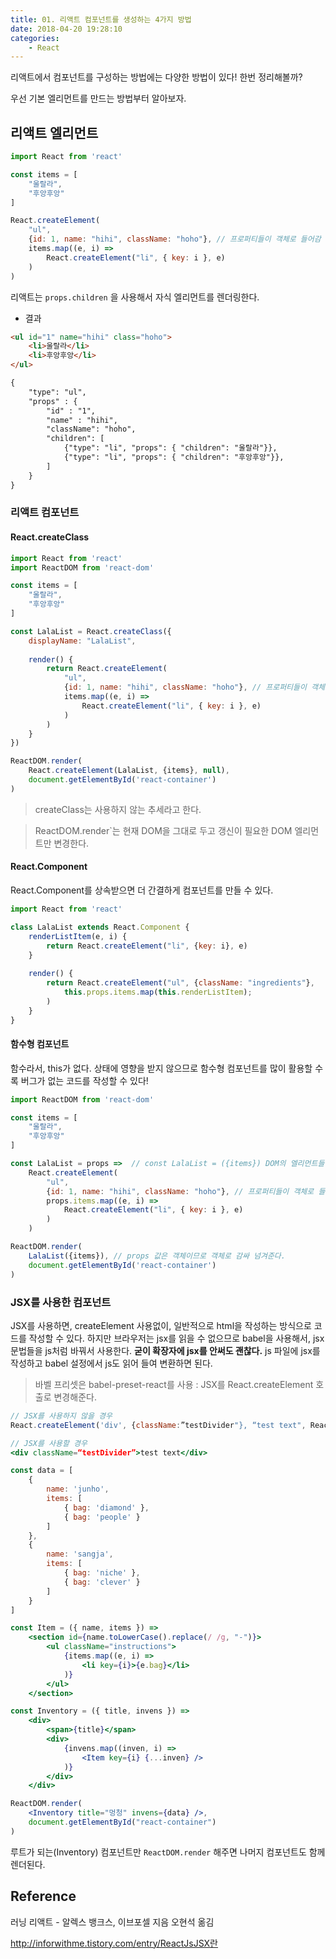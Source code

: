 ```yaml
---
title: 01. 리액트 컴포넌트를 생성하는 4가지 방법
date: 2018-04-20 19:28:10
categories:
    - React
---
```


리액트에서 컴포넌트를 구성하는 방법에는 다양한 방법이 있다! 한번 정리해볼까?

우선 기본 엘리먼트를 만드는 방법부터 알아보자.

## 리액트 엘리먼트

````javascript
import React from 'react'

const items = [
    "울랄라",
    "후앙후앙"
]

React.createElement(
	"ul",
    {id: 1, name: "hihi", className: "hoho"}, // 프로퍼티들이 객체로 들어감
    items.map((e, i) => 
    	React.createElement("li", { key: i }, e)
    )
)
````

리액트는 `props.children` 을 사용해서 자식 엘리먼트를 렌더링한다. 

- 결과

````html
<ul id="1" name="hihi" class="hoho">
    <li>울랄라</li>
    <li>후앙후앙</li>
</ul>

{
	"type": "ul",
	"props" : {
		"id" : "1",
		"name" : "hihi",
		"className": "hoho",
		"children": [
			{"type": "li", "props": { "children": "울랄라"}},
			{"type": "li", "props": { "children": "후앙후앙"}},
		]
	}
}
````



### 리액트 컴포넌트

#### React.createClass

````javascript
import React from 'react'
import ReactDOM from 'react-dom'

const items = [
    "울랄라",
    "후앙후앙"
]

const LalaList = React.createClass({
    displayName: "LalaList",
    
    render() {
        return React.createElement(
            "ul",
            {id: 1, name: "hihi", className: "hoho"}, // 프로퍼티들이 객체로 들어감
            items.map((e, i) => 
                React.createElement("li", { key: i }, e)
            )
        )
    }
})

ReactDOM.render(
	React.createElement(LalaList, {items}, null),
    document.getElementById('react-container')
)
````

>  createClass는 사용하지 않는 추세라고 한다.

> ReactDOM.render`는 현재 DOM을 그대로 두고 갱신이 필요한 DOM 엘리먼트만 변경한다.

#### React.Component

React.Component를 상속받으면 더 간결하게 컴포넌트를 만들 수 있다.

````javascript
import React from 'react'

class LalaList extends React.Component {
    renderListItem(e, i) {
    	return React.createElement("li", {key: i}, e)
    }
    
    render() {
        return React.createElement("ul", {className: "ingredients"},
            this.props.items.map(this.renderListItem);                           
        )
    }
}
````

#### 함수형 컴포넌트

함수라서, this가 없다. 상태에 영향을 받지 않으므로 함수형 컴포넌트를 많이 활용할 수록 버그가 없는 코드를 작성할 수 있다! 

````javascript
import ReactDOM from 'react-dom'

const items = [
    "울랄라",
    "후앙후앙"
]

const LalaList = props =>  // const LalaList = ({items}) DOM의 엘리먼트들을 구조분해 가능!
	React.createElement(
        "ul",
        {id: 1, name: "hihi", className: "hoho"}, // 프로퍼티들이 객체로 들어감
        props.items.map((e, i) => 
            React.createElement("li", { key: i }, e)
        )
    )

ReactDOM.render(
	LalaList({items}), // props 값은 객체이므로 객체로 감싸 넘겨준다.
    document.getElementById('react-container')
)
````



### JSX를 사용한 컴포넌트

JSX를 사용하면, createElement 사용없이, 일반적으로 html을 작성하는 방식으로 코드를 작성할 수 있다. 하지만 브라우저는 jsx를 읽을 수 없으므로 babel을 사용해서, jsx문법들을 js처럼 바꿔서 사용한다. **굳이 확장자에 jsx를 안써도 괜찮다.** js 파일에 jsx를 작성하고 babel 설정에서 js도 읽어 들여 변환하면 된다.

> 바벨 프리셋은 babel-preset-react를 사용 : JSX를 React.createElement 호출로 변경해준다.

````jsx
// JSX를 사용하지 않을 경우 
React.createElement('div', {className:”testDivider"}, “test text", React.createElement('hr') );

// JSX를 사용할 경우
<div className=“testDivider”>test text</div>
````

````jsx
const data = [
    {
        name: 'junho',
        items: [
            { bag: 'diamond' },
            { bag: 'people' }
        ]
    },
    {
        name: 'sangja',
        items: [
            { bag: 'niche' },
            { bag: 'clever' }
        ]
    }
]

const Item = ({ name, items }) => 
	<section id={name.toLowerCase().replace(/ /g, "-")}>
        <ul className="instructions">
    		{items.map((e, i) =>
            	<li key={i}>{e.bag}</li>
            )}
    	</ul>
    </section>

const Inventory = ({ title, invens }) => 
	<div>
    	<span>{title}</span>	
    	<div>
    		{invens.map((inven, i) => 
                <Item key={i} {...inven} />           
            )}
    	</div>
	</div>

ReactDOM.render(
	<Inventory title="멍청" invens={data} />,
    document.getElementById("react-container")
)
````

루트가 되는(Inventory) 컴포넌트만 `ReactDOM.render` 해주면 나머지 컴포넌트도 함께 렌더된다.



## Reference

러닝 리액트 - 알렉스 뱅크스, 이브포셀 지음 오현석 옮김

http://inforwithme.tistory.com/entry/ReactJsJSX란